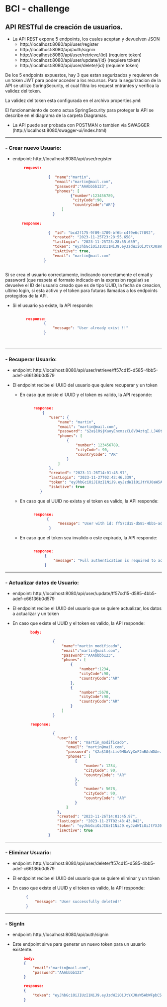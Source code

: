 # BCI - challenge
## API RESTful de creación de usuarios.

- La API REST expone 5 endpoints, los cuales aceptan y devuelven JSON
  - http://localhost:8080/api/user/register
  - http://localhost:8080/api/auth/signin 
  - http://localhost:8080/api/user/retrieve/{id} (requiere token)
  - http://localhost:8080/api/user/update/{id} (requiere token)
  - http://localhost:8080/api/user/delete/{id} (requiere token)
    
De los 5 endpoints expuestos, hay 3 que estan segurizados y requieren de un token JWT para poder acceder a los recursos.
Para la segurizacion de la API se utilizo SpringSecurity, el cual filtra los request entrantes y verifica la validez del token.

La validez del token esta configurada en el archivo properties.yml:


El funcionamiento de como actua SpringSecurity para proteger la API se describe en el diagrama de la carpeta Diagramas.


- La API puede ser probada con POSTMAN o tambien via SWAGGER (http://localhost:8080/swagger-ui/index.html)

***  
### - Crear nuevo Usuario:

  - endpoint: http://localhost:8080/api/user/register

    ```json
         request:
        
                    {  "name":"martin",
                       "email":"martin@mail.com",
                       "password":"AAAbbbb123",
                       "phones": [
                              {"number":123456789,
                               "cityCode":90,
                               "countryCode":"AR"}
                          ]
                      }
        
        response:
        
                    {  "id": "bcd2f175-9f09-4709-bf6b-c4f9e6c7f892",
                      "created": "2023-11-25T23:28:55.658",
                      "lastLogin": "2023-11-25T23:28:55.659",
                      "token": "eyJhbGciOiJIUzI1NiJ9.eyJzdWIiOiJtYXJ0aW4yQG1haWwuY2wiLCJpYXQiOjE3MDA5NjU3MzYsImV4cCI6MTcwMDk2NTc5Nn0.9Aobr76pZt7o49wh_xxKtudgAPQtms5QNDAqXz9v82I",
                      "isActive": true,
                      "email": "martin@mail.com"
                  }
      

Si se crea el usuario correctamente, indicando correctamente el email y password (que respeta el formato indicado en la expresion regular) se devuelve el ID del usuario creado que es de tipo UUID, la fecha de creacion, ultimo login, si esta activo y el token para futuras llamadas a los endpoints protegidos de la API.

- Si el usuario ya existe, la API responde:

  ```json

        response:
                {
                    "message": "User already exist !!"
                }
                
              
***
### - Recuperar Usuario:

  - endpoint: http://localhost:8080/api/user/retrieve/ff57cd15-d585-4bb5-adef-c66136b0d579
 
  - El endpoint recibe el UUID del usuario que quiere recuperar y un token

     - En caso que existe el UUID y el token es valido, la API responde:
   
         ```json

               response:
                   {
                      "user": {
                          "name": "martin",
                          "email": "martin@mail.com",
                          "password": "$2a$10$jKaoyEnxmzzCL8V94ztqI.LJ46t1HGQSe/SMhZHHbPPLXVK0Gg9w.",
                          "phones": [
                              {
                                  "number": 123456789,
                                  "cityCode": 90,
                                  "countryCode": "AR"
                              }
                          ]
                      },
                      "created": "2023-11-26T14:01:45.97",
                      "lastLogin": "2023-11-27T02:42:46.339",
                      "token": "eyJhbGciOiJIUzI1NiJ9.eyJzdWIiOiJtYXJ0aW5AbWFpbC5jb20iLCJpYXQiOjE3MDEwNjM3NjYsImV4cCI6MTcwMTA2NDA2Nn0.imNBn1bhTAJRgEcT8GI4RHjT1nbBgnO-lxtDcZYuqpo",
                      "isActive": true
                  }


     - En caso que el UUID no exista y el token es valido, la API responde:

         ```json

               response:
                     {
                          "message": "User with id: ff57cd15-d585-4bb5-adef-0c66136b0d57 not found!!"
                      }

     - En caso que el token sea invalido o este expirado, la API responde:
       
         ```json
    
               response:
                    {
                        "message": "Full authentication is required to access this resource. Please check token validity and try again!!"
                    }
***
### - Actualizar datos de Usuario:

  - endpoint: http://localhost:8080/api/user/update/ff57cd15-d585-4bb5-adef-c66136b0d579
 
  - El endpoint recibe el UUID del usuario que se quiere actualizar, los datos a actualizar y un token
    
  - En caso que existe el UUID y el token es valido, la API responde:

      ```json
              body:
  
                        {
                            "name":"martin_modificado",
                            "email":"martin@mail.com",
                            "password":"AAAbbbb123",
                            "phones": [
                                {
                                    "number":1234,
                                    "cityCode":90,
                                    "countryCode":"AR"
                                },
                                {
                                    "number":5678,
                                    "cityCode":90,
                                    "countryCode":"AR"
                                }
                            ]
                        }

              response:
      
                        {
                          "user": {
                              "name": "martin_modificado",
                              "email": "martin@mail.com",
                              "password": "$2a$10$sLis9M8xVyXnF2nBAcWDAe.Rr1YqHp0Vojp6C1LwYNcpQf5BisHbu",
                              "phones": [
                                  {
                                      "number": 1234,
                                      "cityCode": 90,
                                      "countryCode": "AR"
                                  },
                                  {
                                      "number": 5678,
                                      "cityCode": 90,
                                      "countryCode": "AR"
                                  }
                              ]
                          },
                          "created": "2023-11-26T14:01:45.97",
                          "lastLogin": "2023-11-27T02:48:43.042",
                          "token": "eyJhbGciOiJIUzI1NiJ9.eyJzdWIiOiJtYXJ0aW5AbWFpbC5jb20iLCJpYXQiOjE3MDEwNjQxMjMsImV4cCI6MTcwMTA2NDQyM30.aTbQzUFSVJf4RnTPbx7hCav4vP9kCgUhVJT_hmU7d3Y",
                          "isActive": true
                      }
  
***
### - Eliminar  Usuario:

  - endpoint: http://localhost:8080/api/user/delete/ff57cd15-d585-4bb5-adef-c66136b0d579
 
  - El endpoint recibe el UUID del usuario que se quiere eliminar y un token
    
  - En caso que existe el UUID y el token es valido, la API responde:

      ```json
            {
                "message": "User successfully deleted!"
            }


***
### - SignIn

  - endpoint: http://localhost:8080/api/auth/signin

  - Este endpoint sirve para generar un nuevo token para un usuario existente.


       ```json
            body:
            {
                "email":"martin@mail.com",
                "password":"AAAbbbb123"
            }

            response:
            {
                "token": "eyJhbGciOiJIUzI1NiJ9.eyJzdWIiOiJtYXJ0aW5AbWFpbC5jb20iLCJpYXQiOjE3MDEwNjQxMjMsImV4cCI6MTcwMTA2NDQyM30.aTbQzUFSVJf4RnTPbx7hCav4vP9kCgUhVJT_hmU7d3Y"
            }

